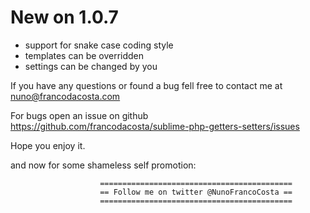 
New on 1.0.7
============

* support for snake case coding style
* templates can be overridden
* settings can be changed by you


If you have any questions or found a bug fell free to contact me at nuno@francodacosta.com

For bugs open an issue on github https://github.com/francodacosta/sublime-php-getters-setters/issues

Hope you enjoy it.



and now for some shameless self promotion:

                        ===========================================
                        == Follow me on twitter @NunoFrancoCosta ==
                        ===========================================